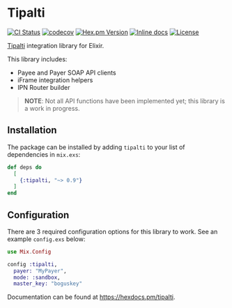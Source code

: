 # Tipalti

[![CI Status](https://github.com/peek-travel/tipalti-elixir/workflows/CI/badge.svg)](https://github.com/peek-travel/tipalti-elixir/actions)
[![codecov](https://codecov.io/gh/peek-travel/tipalti-elixir/branch/master/graph/badge.svg)](https://codecov.io/gh/peek-travel/tipalti-elixir)
[![Hex.pm Version](https://img.shields.io/hexpm/v/tipalti.svg?style=flat)](https://hex.pm/packages/tipalti)
[![Inline docs](http://inch-ci.org/github/peek-travel/tipalti-elixir.svg)](http://inch-ci.org/github/peek-travel/tipalti-elixir)
[![License](https://img.shields.io/hexpm/l/tipalti.svg)](LICENSE.md)

[Tipalti](https://tipalti.com/) integration library for Elixir.

This library includes:

-   Payee and Payer SOAP API clients
-   iFrame integration helpers
-   IPN Router builder

> **NOTE**: Not all API functions have been implemented yet; this library is a work in progress.

## Installation

The package can be installed by adding `tipalti` to your list of dependencies in `mix.exs`:

```elixir
def deps do
  [
    {:tipalti, "~> 0.9"}
  ]
end
```

## Configuration

There are 3 required configuration options for this library to work. See an example `config.exs` below:

```elixir
use Mix.Config

config :tipalti,
  payer: "MyPayer",
  mode: :sandbox,
  master_key: "boguskey"
```

Documentation can be found at <https://hexdocs.pm/tipalti>.
